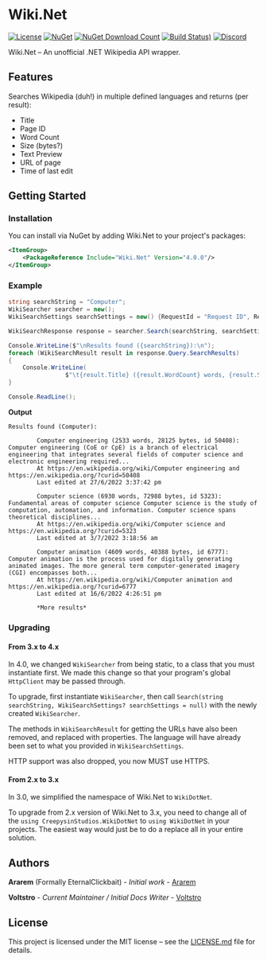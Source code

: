 # Wiki.Net

[![License](https://img.shields.io/github/license/Voltstro-Studios/Wiki.Net?label=License)](https://github.com/Voltstro-Studios/Wiki.Net/blob/master/LICENSE.md)
[![NuGet](https://img.shields.io/nuget/v/Wiki.Net?label=NuGet)](https://www.nuget.org/packages/Wiki.Net/)
[![NuGet Download Count](https://img.shields.io/nuget/dt/Wiki.Net?label=Downloads&logo=nuget&color=blue&logoColor=blue)](https://www.nuget.org/packages/Wiki.Net/)
[![Build Status)](https://img.shields.io/azure-devops/build/Voltstro-Studios/c4df32aa-4dfd-4b92-bf94-fe6c31c47b03/4/master?label=Build&logo=azure-pipelines)](https://dev.azure.com/Voltstro-Studios/Wiki.Net/_build/latest?definitionId=4&branchName=master)
[![Discord](https://img.shields.io/badge/Discord-Voltstro-7289da.svg?logo=discord)](https://discord.voltstro.dev)

Wiki.Net – An unofficial .NET Wikipedia API wrapper.

## Features

Searches Wikipedia (duh!) in multiple defined languages and returns (per result):
* Title
* Page ID
* Word Count
* Size (bytes?)
* Text Preview
* URL of page
* Time of last edit

## Getting Started

### Installation

You can install via NuGet by adding Wiki.Net to your project's packages:

```xml
<ItemGroup>
    <PackageReference Include="Wiki.Net" Version="4.0.0"/>
</ItemGroup>
```

### Example

```csharp
string searchString = "Computer";
WikiSearcher searcher = new();
WikiSearchSettings searchSettings = new() {RequestId = "Request ID", ResultLimit = 5, ResultOffset = 2, Language = "en"};

WikiSearchResponse response = searcher.Search(searchString, searchSettings);

Console.WriteLine($"\nResults found ({searchString}):\n");
foreach (WikiSearchResult result in response.Query.SearchResults)
{
	Console.WriteLine(
                $"\t{result.Title} ({result.WordCount} words, {result.Size} bytes, id {result.PageId}):\t{result.Preview}...\n\tAt {result.Url.AbsoluteUri} and {result.ConstantUrl.AbsoluteUri}\n\tLast edited at {result.LastEdited}\n");
}

Console.ReadLine();
```

**Output**
```
Results found (Computer):

        Computer engineering (2533 words, 28125 bytes, id 50408):       Computer engineering (CoE or CpE) is a branch of electrical engineering that integrates several fields of computer science and electronic engineering required...
        At https://en.wikipedia.org/wiki/Computer engineering and https://en.wikipedia.org/?curid=50408
        Last edited at 27/6/2022 3:37:42 pm

        Computer science (6930 words, 72988 bytes, id 5323):    Fundamental areas of computer science Computer science is the study of computation, automation, and information. Computer science spans theoretical disciplines...
        At https://en.wikipedia.org/wiki/Computer science and https://en.wikipedia.org/?curid=5323
        Last edited at 3/7/2022 3:18:56 am

        Computer animation (4609 words, 40388 bytes, id 6777):  Computer animation is the process used for digitally generating animated images. The more general term computer-generated imagery (CGI) encompasses both...
        At https://en.wikipedia.org/wiki/Computer animation and https://en.wikipedia.org/?curid=6777
        Last edited at 16/6/2022 4:26:51 pm

        *More results*
```

### Upgrading

#### From 3.x to 4.x

In 4.0, we changed `WikiSearcher` from being static, to a class that you must instantiate first. We made this change so that your program's global `HttpClient` may be passed through.

To upgrade, first instantiate `WikiSearcher`, then call `Search(string searchString, WikiSearchSettings? searchSettings = null)` with the newly created `WikiSearcher`.

The methods in `WikiSearchResult` for getting the URLs have also been removed, and replaced with properties. The language will have already been set to what you provided in `WikiSearchSettings`.

HTTP support was also dropped, you now MUST use HTTPS.

#### From 2.x to 3.x

In 3.0, we simplified the namespace of Wiki.Net to `WikiDotNet`.

To upgrade from 2.x version of Wiki.Net to 3.x, you need to change all of the `using CreepysinStudios.WikiDotNet` to `using WikiDotNet` in your projects. The easiest way would just be to do a replace all in your entire solution.

## Authors

**Ararem** (Formally EternalClickbait) - *Initial work* - [Ararem](https://github.com/Ararem)

**Voltstro** - *Current Maintainer / Initial Docs Writer* - [Voltstro](https://github.com/Voltstro)

## License

This project is licensed under the MIT license – see the [LICENSE.md](https://github.com/Voltstro-Studios/Wiki.Net/blob/Development/LICENSE.md) file for details.